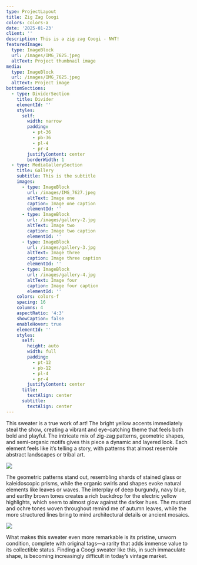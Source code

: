 ```yaml
---
type: ProjectLayout
title: Zig Zag Coogi
colors: colors-a
date: '2025-01-23'
client: ''
description: This is a zig zag Coogi - NWT!
featuredImage:
  type: ImageBlock
  url: /images/IMG_7625.jpeg
  altText: Project thumbnail image
media:
  type: ImageBlock
  url: /images/IMG_7625.jpeg
  altText: Project image
bottomSections:
  - type: DividerSection
    title: Divider
    elementId: ''
    styles:
      self:
        width: narrow
        padding:
          - pt-36
          - pb-36
          - pl-4
          - pr-4
        justifyContent: center
        borderWidth: 1
  - type: MediaGallerySection
    title: Gallery
    subtitle: This is the subtitle
    images:
      - type: ImageBlock
        url: /images/IMG_7627.jpeg
        altText: Image one
        caption: Image one caption
        elementId: ''
      - type: ImageBlock
        url: /images/gallery-2.jpg
        altText: Image two
        caption: Image two caption
        elementId: ''
      - type: ImageBlock
        url: /images/gallery-3.jpg
        altText: Image three
        caption: Image three caption
        elementId: ''
      - type: ImageBlock
        url: /images/gallery-4.jpg
        altText: Image four
        caption: Image four caption
        elementId: ''
    colors: colors-f
    spacing: 16
    columns: 4
    aspectRatio: '4:3'
    showCaption: false
    enableHover: true
    elementId: ''
    styles:
      self:
        height: auto
        width: full
        padding:
          - pt-12
          - pb-12
          - pl-4
          - pr-4
        justifyContent: center
      title:
        textAlign: center
      subtitle:
        textAlign: center
---
```

This sweater is a true work of art! The bright yellow accents immediately steal the show, creating a vibrant and eye-catching theme that feels both bold and playful. The intricate mix of zig-zag patterns, geometric shapes, and semi-organic motifs gives this piece a dynamic and layered look. Each element feels like it’s telling a story, with patterns that almost resemble abstract landscapes or tribal art.

![](/images/IMG_7627.jpeg)

The geometric patterns stand out, resembling shards of stained glass or kaleidoscopic prisms, while the organic swirls and shapes evoke natural elements like leaves or waves. The interplay of deep burgundy, navy blue, and earthy brown tones creates a rich backdrop for the electric yellow highlights, which seem to almost glow against the darker hues. The mustard and ochre tones woven throughout remind me of autumn leaves, while the more structured lines bring to mind architectural details or ancient mosaics.

![](/images/IMG_7626.jpeg)


What makes this sweater even more remarkable is its pristine, unworn condition, complete with original tags—a rarity that adds immense value to its collectible status. Finding a Coogi sweater like this, in such immaculate shape, is becoming increasingly difficult in today’s vintage market.






